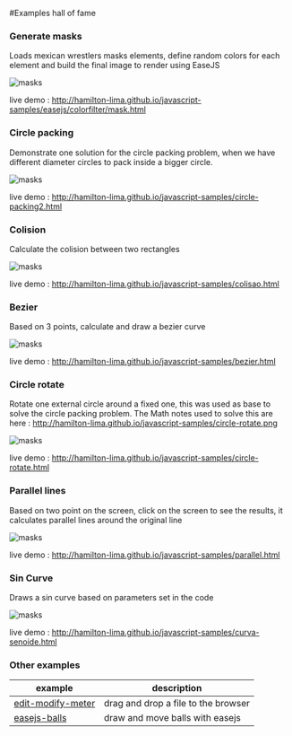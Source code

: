 #Examples hall of fame

### Generate masks
Loads mexican wrestlers masks elements, define random colors for each element and build the final image to render using EaseJS

![masks](http://hamilton-lima.github.io/javascript-samples/screenshots/masks.png)

live demo : http://hamilton-lima.github.io/javascript-samples/easejs/colorfilter/mask.html

### Circle packing
Demonstrate one solution for the circle packing problem, when we have different diameter circles to pack inside a bigger circle.

![masks](http://hamilton-lima.github.io/javascript-samples/screenshots/circles.png)

live demo : http://hamilton-lima.github.io/javascript-samples/circle-packing2.html

### Colision
Calculate the colision between two rectangles

![masks](http://hamilton-lima.github.io/javascript-samples/screenshots/colision.png)

live demo : http://hamilton-lima.github.io/javascript-samples/colisao.html

### Bezier
Based on 3 points, calculate and draw a bezier curve

![masks](http://hamilton-lima.github.io/javascript-samples/screenshots/bezier.png)

live demo : http://hamilton-lima.github.io/javascript-samples/bezier.html

### Circle rotate
Rotate one external circle around a fixed one, this was used as base to solve the circle packing problem. The Math notes used to solve this are here : http://hamilton-lima.github.io/javascript-samples/circle-rotate.png

![masks](http://hamilton-lima.github.io/javascript-samples/screenshots/circle-rotate.png)

live demo : http://hamilton-lima.github.io/javascript-samples/circle-rotate.html

### Parallel lines
Based on two point on the screen, click on the screen to see the results, it calculates parallel lines around the original line

![masks](http://hamilton-lima.github.io/javascript-samples/screenshots/parallel.png)

live demo : http://hamilton-lima.github.io/javascript-samples/parallel.html

### Sin Curve
Draws a sin curve based on parameters set in the code

![masks](http://hamilton-lima.github.io/javascript-samples/screenshots/curva-senoide.png)

live demo : http://hamilton-lima.github.io/javascript-samples/curva-senoide.html

### Other examples 

| example | description | 
| ----------- | ----------- | 
| [edit-modify-meter](http://hamilton-lima.github.io/javascript-samples/drag_drop_crop/upload_file.html) | drag and drop a file to the browser |
| [easejs-balls](http://hamilton-lima.github.io/javascript-samples/easejs/colisao-de-bolinhas.html) | draw and move balls with easejs |



